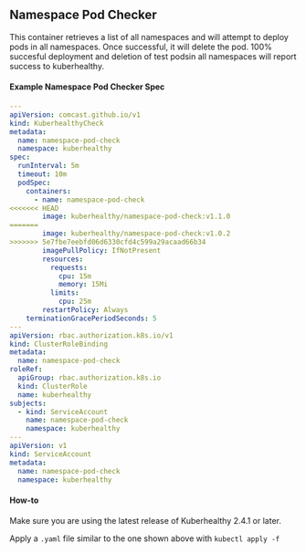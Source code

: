 ## Namespace Pod Checker

This container retrieves a list of all namespaces and will attempt to deploy pods in all namespaces.
Once successful, it will delete the pod.
100% succesful deployment and deletion of test podsin all namespaces will report success to kuberhealthy.

#### Example Namespace Pod Checker Spec

```yaml
---
apiVersion: comcast.github.io/v1
kind: KuberhealthyCheck
metadata:
  name: namespace-pod-check
  namespace: kuberhealthy
spec:
  runInterval: 5m
  timeout: 10m
  podSpec:
    containers:
      - name: namespace-pod-check
<<<<<<< HEAD
        image: kuberhealthy/namespace-pod-check:v1.1.0
=======
        image: kuberhealthy/namespace-pod-check:v1.0.2
>>>>>>> 5e7fbe7eebfd06d6330cfd4c599a29acaad66b34
        imagePullPolicy: IfNotPresent
        resources:
          requests:
            cpu: 15m
            memory: 15Mi
          limits:
            cpu: 25m
        restartPolicy: Always
    terminationGracePeriodSeconds: 5
---
apiVersion: rbac.authorization.k8s.io/v1
kind: ClusterRoleBinding
metadata:
  name: namespace-pod-check
roleRef:
  apiGroup: rbac.authorization.k8s.io
  kind: ClusterRole
  name: kuberhealthy
subjects:
  - kind: ServiceAccount
    name: namespace-pod-check
    namespace: kuberhealthy
---
apiVersion: v1
kind: ServiceAccount
metadata:
  name: namespace-pod-check
  namespace: kuberhealthy
```

#### How-to

Make sure you are using the latest release of Kuberhealthy 2.4.1 or later.

Apply a `.yaml` file similar to the one shown above with `kubectl apply -f`
